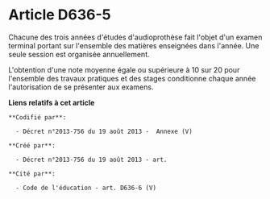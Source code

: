 # Article D636-5

Chacune des trois années d'études d'audioprothèse fait l'objet d'un examen terminal portant sur l'ensemble des matières
enseignées dans l'année. Une seule session est organisée annuellement.

L'obtention d'une note moyenne égale ou supérieure à 10 sur 20 pour l'ensemble des travaux pratiques et des stages
conditionne chaque année l'autorisation de se présenter aux examens.

**Liens relatifs à cet article**

	**Codifié par**:

	  - Décret n°2013-756 du 19 août 2013 -  Annexe (V)

	**Créé par**:

	  - Décret n°2013-756 du 19 août 2013 - art.

	**Cité par**:

	  - Code de l'éducation - art. D636-6 (V)
